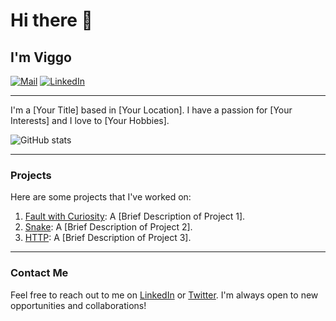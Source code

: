 
<!--
**VicassoS/VicassoS** is a ✨ _special_ ✨ repository because its `README.md` (this file) appears on your GitHub profile.

<!-- Your GitHub README -->
<!-- Headings -->
# Hi there 👋
## I'm Viggo


<!-- Badges -->
[![Mail](https://img.shields.io/badge/Website-YourWebsite.com-blue?style=flat-square&logo=appveyor)](https://your-website.com)
[![LinkedIn](https://img.shields.io/badge/LinkedIn-Viggo_Schutt-blue?style=flat-square&logo=appveyor)](https://linkedin.com/in/viggo-ossian-schütt-2a888b2b3)  

---

<!-- Introduction -->
I'm a [Your Title] based in [Your Location]. I have a passion for [Your Interests] and I love to [Your Hobbies].

<!-- GitHub Stats -->
![GitHub stats](https://github-readme-stats.vercel.app/api?username=VicassoS&show_icons=true&theme=transparent)

---

<!-- Projects -->
### Projects

Here are some projects that I've worked on:

1. [Fault with Curiosity](https://github.com/CodenameAlphamale/FaultWithCuriosity): A [Brief Description of Project 1].
2. [Snake](https://github.com/YourGitHubUsername/Project2): A [Brief Description of Project 2].
3. [HTTP](https://github.com/YourGitHubUsername/Project3): A [Brief Description of Project 3].

---

<!-- Contact Me -->
### Contact Me

Feel free to reach out to me on [LinkedIn](https://linkedin.com/in/YourLinkedInUsername) or [Twitter](https://twitter.com/YourTwitterUsername). I'm always open to new opportunities and collaborations!

